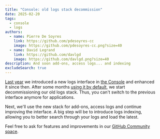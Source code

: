 ```yaml
---
title: "Console: old logs stack decommission"
date: 2025-02-20
tags:
  - console
  - logs
authors:
  - name: Pierre De Soyres
    link: https://github.com/pdesoyres-cc
    image: https://github.com/pdesoyres-cc.png?size=40
  - name: David Legrand
    link: https://github.com/davlgd
    image: https://github.com/davlgd.png?size=40
description: And soon add-ons, access logs... and indexing
excludeSearch: true
---
```


[Last year](/developers/changelog/2024/07-17-new-logs-default/) we introduced a new logs interface in [the Console](https://console.clever-cloud.com) and enhanced it since then. After some months [using it by default](/developers/changelog/2024/07-17-new-logs-default/), we start decommissioning our old logs stack. Thus, you can't switch to the previous interface anymore for applications.

Next, we'll use the new stack for add-ons, access logs and continue improving the interface. A big step will be to introduce logs indexing, allowing you to better search through your logs and load the latest.

Feel free to ask for features and improvements in our [GitHub Community space](https://github.com/CleverCloud/Community/discussions/categories/new-logs-interface).